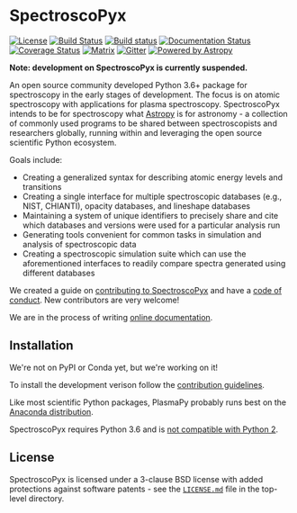 # SpectroscoPyx

[![License](https://img.shields.io/badge/License-BSD%203--Clause-blue.svg)](./LICENSE.md)
[![Build Status](https://travis-ci.org/PlasmaPy/SpectroscoPyx.svg?branch=main)](https://travis-ci.org/PlasmaPy/SpectroscoPyx)
[![Build status](https://ci.appveyor.com/api/projects/status/kn381ct1l63oly48?svg=true)](https://ci.appveyor.com/project/lemmatum/spectroscopyx)
[![Documentation Status](https://readthedocs.org/projects/plasmapy/badge/?version=latest)](http://spectroscopyx.readthedocs.io/en/latest/?badge=latest)
[![Coverage Status](https://coveralls.io/repos/github/PlasmaPy/SpectroscoPyx/badge.svg?branch=main)](https://coveralls.io/github/PlasmaPy/SpectroscoPyx?branch=main)
[![Matrix](https://matrix.to/img/matrix-badge.svg)](https://riot.im/app/#/room/#plasmapy:matrix.org)
[![Gitter](https://badges.gitter.im/Join%20Chat.svg)](https://gitter.im/PlasmaPy/Lobby)
[![Powered by Astropy](http://img.shields.io/badge/powered%20by-AstroPy-orange.svg?style=flat)](http://www.astropy.org)

**Note: development on SpectroscoPyx is currently suspended.**

An open source community developed Python 3.6+ package for spectroscopy in the early stages of development. The focus is on atomic spectroscopy with applications for plasma spectroscopy. SpectroscoPyx intends to be for spectroscopy what
[Astropy](https://github.com/astropy/astropy) is for astronomy - a 
collection of commonly used programs to be shared between spectroscopists 
and researchers globally, running within and leveraging the open source 
scientific Python ecosystem. 

Goals include:
* Creating a generalized syntax for describing atomic energy levels and transitions
* Creating a single interface for multiple spectroscopic databases (e.g., NIST, CHIANTI), opacity databases, and lineshape databases
* Maintaining a system of unique identifiers to precisely share and cite which databases and versions were used for a particular analysis run
* Generating tools convenient for common tasks in simulation and analysis of spectroscopic data
* Creating a spectroscopic simulation suite which can use the aforementioned interfaces to readily compare spectra generated using different databases

We created a guide on
[contributing to SpectroscoPyx](CONTRIBUTING.md) and have a [code of conduct](CODE_OF_CONDUCT.md).
New contributors are very welcome! 

We are in the process of writing [online documentation](http://spectroscopyx.readthedocs.io/en/latest/).

## Installation

We're not on PyPI or Conda yet, but we're working on it!

To install the development verison follow the [contribution guidelines](CONTRIBUTING.md).

Like most scientific Python packages, PlasmaPy probably runs best on the [Anaconda distribution](https://www.anaconda.com/downloads).

SpectroscoPyx requires Python 3.6 and is
[not compatible with Python 2](https://pythonclock.org/).

## License

SpectroscoPyx is licensed under a 3-clause BSD license with added protections
against software patents - see the [``LICENSE.md``](LICENSE.md) file in
the top-level directory.

